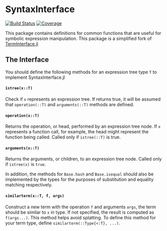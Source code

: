 # SyntaxInterface

[![Build Status](https://github.com/peterahrens/SyntaxInterface.jl/actions/workflows/ci.yml/badge.svg?branch=master)](https://github.com/peterahrens/SyntaxInterface.jl/actions/workflows/ci.yml?query=branch%3Amaster)
[![Coverage](https://codecov.io/gh/peterahrens/SyntaxInterface.jl/branch/master/graph/badge.svg)](https://codecov.io/gh/peterahrens/SyntaxInterface.jl)

This package contains definitions for common functions that are useful for
symbolic expression manipulation. This package is a simplified fork of
[TermInterface.jl](https://github.com/JuliaSymbolics/TermInterface.jl)

## The Interface
You should define the following methods for an expression tree type `T` to implement SyntaxInterface.jl

#### `istree(x::T)`

Check if `x` represents an expression tree. If returns true, it will be assumed
that `operation(::T)` and `arguments(::T)` methods are defined.

#### `operation(x::T)`

Returns the operation, or head, performed by an expression tree node. If `x` represents a function call, for example, the head might represent
the function being called. Called
only if `istree(::T)` is true. 

#### `arguments(x::T)`

Returns the arguments, or children, to an expression tree node. Called only if `istree(x)` is `true`. 

In addition, the methods for `Base.hash` and `Base.isequal` should also be implemented by the types for the purposes of substitution and equality matching respectively.

#### `similarterm(x::T, f, args)`

Construct a new term with the operation `f` and arguments `args`, the term
should be similar to `x` in type. If not specified, the result is computed as
`f(args...)`. This method helps avoid splatting. To define this method for your
term type, define `similarterm(::Type{<:T}, ...)`.
